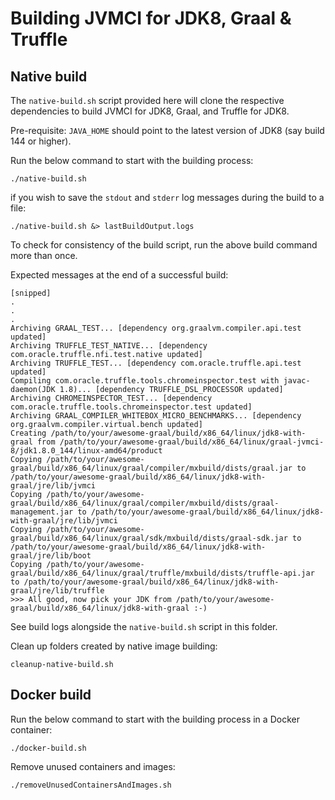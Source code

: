 # Building JVMCI for JDK8, Graal & Truffle

## Native build

The `native-build.sh` script provided here will clone the respective dependencies to build JVMCI for JDK8, Graal, and Truffle for JDK8. 

Pre-requisite: `JAVA_HOME` should point to the latest version of JDK8 (say build 144 or higher).

Run the below command to start with the building process:

```
./native-build.sh
```

if you wish to save the `stdout` and `stderr` log messages during the build to a file:

```
./native-build.sh &> lastBuildOutput.logs
```

To check for consistency of the build script, run the above build command more than once.

Expected messages at the end of a successful build:

```
[snipped]
.
.
.
Archiving GRAAL_TEST... [dependency org.graalvm.compiler.api.test updated]
Archiving TRUFFLE_TEST_NATIVE... [dependency com.oracle.truffle.nfi.test.native updated]
Archiving TRUFFLE_TEST... [dependency com.oracle.truffle.api.test updated]
Compiling com.oracle.truffle.tools.chromeinspector.test with javac-daemon(JDK 1.8)... [dependency TRUFFLE_DSL_PROCESSOR updated]
Archiving CHROMEINSPECTOR_TEST... [dependency com.oracle.truffle.tools.chromeinspector.test updated]
Archiving GRAAL_COMPILER_WHITEBOX_MICRO_BENCHMARKS... [dependency org.graalvm.compiler.virtual.bench updated]
Creating /path/to/your/awesome-graal/build/x86_64/linux/jdk8-with-graal from /path/to/your/awesome-graal/build/x86_64/linux/graal-jvmci-8/jdk1.8.0_144/linux-amd64/product
Copying /path/to/your/awesome-graal/build/x86_64/linux/graal/compiler/mxbuild/dists/graal.jar to /path/to/your/awesome-graal/build/x86_64/linux/jdk8-with-graal/jre/lib/jvmci
Copying /path/to/your/awesome-graal/build/x86_64/linux/graal/compiler/mxbuild/dists/graal-management.jar to /path/to/your/awesome-graal/build/x86_64/linux/jdk8-with-graal/jre/lib/jvmci
Copying /path/to/your/awesome-graal/build/x86_64/linux/graal/sdk/mxbuild/dists/graal-sdk.jar to /path/to/your/awesome-graal/build/x86_64/linux/jdk8-with-graal/jre/lib/boot
Copying /path/to/your/awesome-graal/build/x86_64/linux/graal/truffle/mxbuild/dists/truffle-api.jar to /path/to/your/awesome-graal/build/x86_64/linux/jdk8-with-graal/jre/lib/truffle
>>> All good, now pick your JDK from /path/to/your/awesome-graal/build/x86_64/linux/jdk8-with-graal :-)
```

See build logs alongside the `native-build.sh` script in this folder.

Clean up folders created by native image building:

```
cleanup-native-build.sh
```

## Docker build

Run the below command to start with the building process in a Docker container:

```
./docker-build.sh
```

Remove unused containers and images:

```
./removeUnusedContainersAndImages.sh
```
